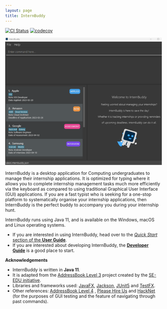 ```yaml
---
layout: page
title: InternBuddy
---
```

[![CI Status](https://github.com/se-edu/addressbook-level3/workflows/Java%20CI/badge.svg)](https://github.com/AY2223S2-CS2103T-T14-3/tp/actions)
[![codecov](https://codecov.io/gh/AY2223S2-CS2103T-T14-3/tp/branch/master/graph/badge.svg)](https://codecov.io/gh/AY2223S2-CS2103T-T14-3/tp)<br>



![Ui](images/Ui.png)

InternBuddy is a desktop application for Computing undergraduates to manage their internship applications. It is
optimized for typing where it allows you to complete internship management tasks much more efficiently via
the keyboard as compared to using traditional Graphical User Interface (GUI) applications. If you are a fast
typist who is seeking for a one-stop platform to systematically organise your internship applications,
then InternBuddy is the perfect buddy to accompany you during your internship hunt.

InternBuddy runs using Java 11, and is available on the Windows, macOS and Linux operating systems.



* If you are interested in using InternBuddy, head over to the [_Quick Start_ section of the **User Guide**](https://ay2223s2-cs2103t-t14-3.github.io/tp/UserGuide.html#quick-start).
* If you are interested about developing InternBuddy, the [**Developer Guide**](https://ay2223s2-cs2103t-t14-3.github.io/tp/DeveloperGuide.html) is a good place to start.


**Acknowledgements**

* InternBuddy is written in **Java 11**.
* It is adapted from the [AddressBook Level 3](https://github.com/se-edu/addressbook-level3) project created by
  the [SE-EDU initiative](https://se-education.org).
* Libraries and frameworks used: [JavaFX](https://openjfx.io/), [Jackson](https://github.com/FasterXML/jackson),
  [JUnit5](https://github.com/junit-team/junit5) and [TestFX](https://github.com/TestFX/TestFX).
* Other references: [AddressBook Level 4](https://github.com/se-edu/addressbook-level4)
  , [Please Hire Us](https://github.com/AY2223S1-CS2103T-W17-4/tp) and [HackNet](https://github.com/AY2122S2-CS2103T-W13-3/tp)
  (for the purposes of GUI testing and the feature of navigating through past commands).